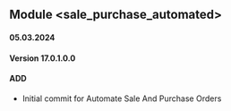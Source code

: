 ## Module <sale_purchase_automated>

#### 05.03.2024
#### Version 17.0.1.0.0
#### ADD
- Initial commit for Automate Sale And Purchase Orders
